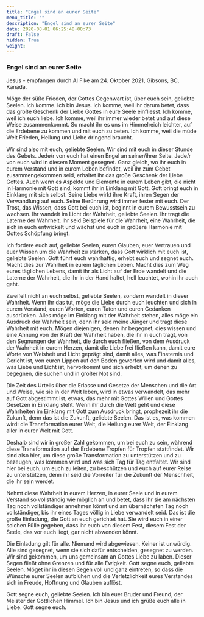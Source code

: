 ```yaml
---
title: "Engel sind an eurer Seite"
menu_title: ""
description: "Engel sind an eurer Seite"
date: 2020-08-01 06:25:48+00:73
draft: False
hidden: True
weight:
---
```

### Engel sind an eurer Seite

Jesus - empfangen durch Al Fike am 24. Oktober 2021, Gibsons, BC, Kanada.

Möge der süße Frieden, der Gottes Gegenwart ist, über euch sein, geliebte Seelen. Ich komme. Ich bin Jesus. Ich komme, weil ihr darum betet, dass das große Geschenk der Liebe Gottes in eure Seele einfliesst. Ich komme, weil ich euch liebe. Ich komme, weil ihr immer wieder betet und auf diese Weise zusammenkommt. So macht ihr es uns im Himmelreich leichter, auf die Erdebene zu kommen und mit euch zu beten. Ich komme, weil die müde Welt Frieden, Heilung und Liebe dringend braucht.

Wir sind also mit euch, geliebte Seelen. Wir sind mit euch in dieser Stunde des Gebets. Jede/r von euch hat einen Engel an seiner/ihrer Seite. Jede/r von euch wird in diesem Moment gesegnet. Ganz gleich, wo ihr euch in eurem Verstand und in eurem Leben befindet, weil ihr zum Gebet zusammengekommen seid, erhaltet ihr das große Geschenk der Liebe Gottes. Auch wenn es Aspekte und Elemente in eurem Leben gibt, die nicht in Harmonie mit Gott sind, kommt ihr in Einklang mit Gott. Gott bringt euch in Einklang mit sich selbst. Seine Liebe wirkt ihre Kraft, ihren Segen der Verwandlung auf euch. Seine Berührung wird immer fester mit euch. Der Trost, das Wissen, dass Gott bei euch ist, beginnt in eurem Bewusstsein zu wachsen. Ihr wandelt im Licht der Wahrheit, geliebte Seelen. Ihr tragt die Laterne der Wahrheit. Ihr seid Beispiele für die Wahrheit, eine Wahrheit, die sich in euch entwickelt und wächst und euch in größere Harmonie mit Gottes Schöpfung bringt.

Ich fordere euch auf, geliebte Seelen, euren Glauben, euer Vertrauen und euer Wissen um die Wahrheit zu stärken, dass Gott wirklich mit euch ist, geliebte Seelen. Gott führt euch wahrhaftig, erhebt euch und segnet euch. Macht dies zur Wahrheit in eurem täglichen Leben. Macht dies zum Weg eures täglichen Lebens, damit ihr als Licht auf der Erde wandelt und die Laterne der Wahrheit, die ihr in der Hand haltet, hell leuchtet, wohin ihr auch geht.

Zweifelt nicht an euch selbst, geliebte Seelen, sondern wandelt in dieser Wahrheit. Wenn ihr das tut, möge die Liebe durch euch leuchten und sich in eurem Verstand, euren Worten, euren Taten und euren Gedanken ausdrücken. Alles möge im Einklang mit der Wahrheit stehen, alles möge ein Ausdruck der Wahrheit sein, denn ihr seid meine Jünger und tragt diese Wahrheit mit euch. Mögen diejenigen, denen ihr begegnet, dies wissen und eine Ahnung von der Kraft der Wahrheit haben, die ihr in euch tragt, von den Segnungen der Wahrheit, die durch euch fließen, von dem Ausdruck der Wahrheit in eurem Herzen, damit die Liebe frei fließen kann, damit eure Worte von Weisheit und Licht geprägt sind, damit alles, was Finsternis und Gericht ist, von euren Lippen auf den Boden geworfen wird und damit alles, was Liebe und Licht ist, hervorkommt und sich erhebt, um denen zu begegnen, die suchen und in großer Not sind.

Die Zeit des Urteils über die Erlasse und Gesetze der Menschen und die Art und Weise, wie sie in der Welt leben, wird in etwas verwandelt, das mehr auf Gott abgestimmt ist, etwas, das mehr mit Gottes Willen und Gottes Gesetzen in Einklang steht. Wenn ihr durch die Welt geht und diese Wahrheiten im Einklang mit Gott zum Ausdruck bringt, prophezeit ihr die Zukunft, denn das ist die Zukunft, geliebte Seelen. Das ist es, was kommen wird: die Transformation eurer Welt, die Heilung eurer Welt, der Einklang aller in eurer Welt mit Gott.

Deshalb sind wir in großer Zahl gekommen, um bei euch zu sein, während diese Transformation auf der Erdebene Tropfen für Tropfen stattfindet. Wir sind also hier, um diese große Transformation zu unterstützen und zu bezeugen, was kommen wird und was sich Tag für Tag entfaltet. Wir sind hier bei euch, um euch zu leiten, zu beschützen und euch auf eurer Reise zu unterstützen, denn ihr seid die Vorreiter für die Zukunft der Menschheit, die ihr sein werdet.

Nehmt diese Wahrheit in eurem Herzen, in eurer Seele und in eurem Verstand so vollständig wie möglich an und betet, dass ihr sie am nächsten Tag noch vollständiger annehmen könnt und am übernächsten Tag noch vollständiger, bis ihr eines Tages völlig in Liebe verwandelt seid. Das ist die große Einladung, die Gott an euch gerichtet hat. Sie wird euch in einer solchen Fülle gegeben, dass ihr euch von diesem Fest, diesem Fest der Seele, das vor euch liegt, gar nicht abwenden könnt.

Die Einladung gilt für alle. Niemand wird abgewiesen. Keiner ist unwürdig. Alle sind gesegnet, wenn sie sich dafür entscheiden, gesegnet zu werden. Wir sind gekommen, um uns gemeinsam an Gottes Liebe zu laben. Dieser Segen fließt ohne Grenzen und für alle Ewigkeit. Gott segne euch, geliebte Seelen. Möget ihr in diesen Segen voll und ganz eintreten, so dass die Wünsche eurer Seelen aufblühen und die Verletzlichkeit eures Verstandes sich in Freude, Hoffnung und Glauben auflöst.

Gott segne euch, geliebte Seelen. Ich bin euer Bruder und Freund, der Meister der Göttlichen Himmel. Ich bin Jesus und ich grüße euch alle in Liebe. Gott segne euch.
